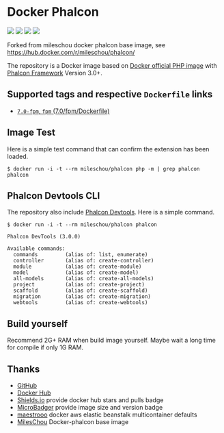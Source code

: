 # Docker Phalcon

[![](https://images.microbadger.com/badges/version/gabel/phalcon:7.0-fpm.svg)](http://microbadger.com/images/gabel/phalcon:7.0-fpm "Get your own version badge on microbadger.com") [![](https://images.microbadger.com/badges/image/gabel/phalcon:7.0-fpm.svg)](http://microbadger.com/images/gabel/phalcon:7.0-fpm "Get your own image badge on microbadger.com")  [![](https://img.shields.io/docker/stars/gabel/phalcon.svg)](https://hub.docker.com/r/gabel/phalcon/)  [![](https://img.shields.io/docker/pulls/gabel/phalcon.svg)](https://hub.docker.com/r/gabel/phalcon/)

Forked from mileschou docker phalcon base image, see https://hub.docker.com/r/mileschou/phalcon/

The repository is a Docker image based on [Docker official PHP image](https://hub.docker.com/_/php/) with [Phalcon Framework](https://phalconphp.com/) Version 3.0+.

## Supported tags and respective `Dockerfile` links

* [`7.0-fpm`, `fpm` (7.0/fpm/Dockerfile)](https://github.com/gabel/phalcon/blob/master/7.0/fpm/Dockerfile)

## Image Test

Here is a simple test command that can confirm the extension has been loaded.

    $ docker run -i -t --rm mileschou/phalcon php -m | grep phalcon
    phalcon

## Phalcon Devtools CLI

The repository also include [Phalcon Devtools](https://github.com/phalcon/phalcon-devtools). Here is a simple command.

    $ docker run -i -t --rm mileschou/phalcon phalcon

    Phalcon DevTools (3.0.0)

    Available commands:
      commands         (alias of: list, enumerate)
      controller       (alias of: create-controller)
      module           (alias of: create-module)
      model            (alias of: create-model)
      all-models       (alias of: create-all-models)
      project          (alias of: create-project)
      scaffold         (alias of: create-scaffold)
      migration        (alias of: create-migration)
      webtools         (alias of: create-webtools)

## Build yourself

Recommend 2G+ RAM when build image yourself. Maybe wait a long time for compile if only 1G RAM.

## Thanks

* [GitHub](https://github.com/)
* [Docker Hub](https://hub.docker.com/)
* [Shields.io](https://img.shields.io/) provide docker hub stars and pulls badge
* [MicroBadger](https://microbadger.com/) provide image size and version badge
* [maestrooo](https://github.com/maestrooo/eb-docker-php7) docker aws elastic beanstalk multicontainer defaults
* [MilesChou](https://github.com/MilesChou/docker-phalcon) Docker-phalcon base image 